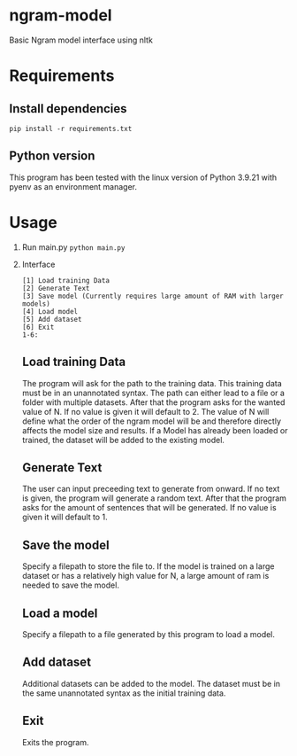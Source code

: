 # ngram-model
Basic Ngram model interface using nltk

# Requirements
## Install dependencies  
`pip install -r requirements.txt`  
## Python version  
This program has been tested with the linux version of Python 3.9.21 with pyenv as an environment manager.  

# Usage
1. Run main.py
    `python main.py`

2. Interface
    ```
    [1] Load training Data
    [2] Generate Text
    [3] Save model (Currently requires large amount of RAM with larger models)
    [4] Load model
    [5] Add dataset
    [6] Exit
    1-6:
    ```
    ## Load training Data
    The program will ask for the path to the training data. This training data must be in an unannotated syntax. The path can either lead to a file or a folder with multiple datasets. After that the program asks for the wanted value of N. If no value is given it will default to 2. The value of N will define what the order of the ngram model will be and therefore directly affects the model size and results. If a Model has already been loaded or trained, the dataset will be added to the existing model.

    ## Generate Text
    The user can input preceeding text to generate from onward. If no text is given, the program will generate a random text. After that the program asks for the amount of sentences that will be generated. If no value is given it will default to 1.

    ## Save the model
    Specify a filepath to store the file to. If the model is trained on a large dataset or has a relatively high value for N, a large amount of ram is needed to save the model.

    ## Load a model
    Specify a filepath to a file generated by this program to load a model.

    ## Add dataset
    Additional datasets can be added to the model. The dataset must be in the same unannotated syntax as the initial training data.

    ## Exit
    Exits the program.

